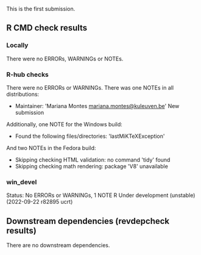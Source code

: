 This is the first submission.

## R CMD check results

### Locally

There were no ERRORs, WARNINGs or NOTEs.

### R-hub checks

There were no ERRORs or WARNINGs.
There was one NOTEs in all distributions:

- Maintainer: 'Mariana Montes <mariana.montes@kuleuven.be>'
New submission

Additionally, one NOTE for the Windows build:

- Found the following files/directories:
  'lastMiKTeXException'
  
And two NOTEs in the Fedora build:

- Skipping checking HTML validation: no command 'tidy' found
- Skipping checking math rendering: package 'V8' unavailable

### win_devel

Status: No ERRORs or WARNINGs, 1 NOTE
R Under development (unstable) (2022-09-22 r82895 ucrt)

## Downstream dependencies (revdepcheck results)

There are no downstream dependencies.